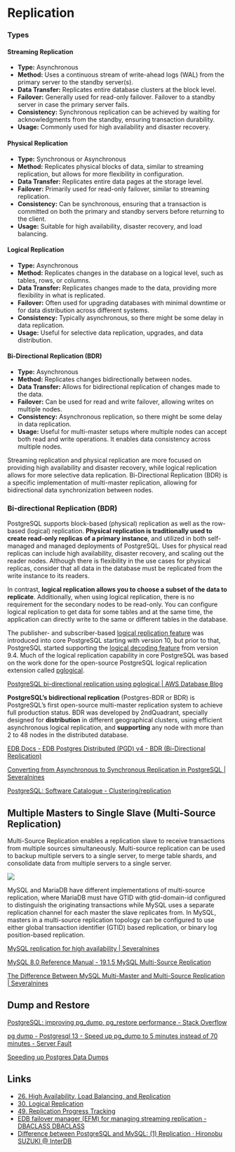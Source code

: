 # Replication

### Types

#### Streaming Replication

- **Type:** Asynchronous
- **Method:** Uses a continuous stream of write-ahead logs (WAL) from the primary server to the standby server(s).
- **Data Transfer:** Replicates entire database clusters at the block level.
- **Failover:** Generally used for read-only failover. Failover to a standby server in case the primary server fails.
- **Consistency:** Synchronous replication can be achieved by waiting for acknowledgments from the standby, ensuring transaction durability.
- **Usage:** Commonly used for high availability and disaster recovery.

#### Physical Replication

- **Type:** Synchronous or Asynchronous
- **Method:** Replicates physical blocks of data, similar to streaming replication, but allows for more flexibility in configuration.
- **Data Transfer:** Replicates entire data pages at the storage level.
- **Failover:** Primarily used for read-only failover, similar to streaming replication.
- **Consistency:** Can be synchronous, ensuring that a transaction is committed on both the primary and standby servers before returning to the client.
- **Usage:** Suitable for high availability, disaster recovery, and load balancing.

#### Logical Replication

- **Type:** Asynchronous
- **Method:** Replicates changes in the database on a logical level, such as tables, rows, or columns.
- **Data Transfer:** Replicates changes made to the data, providing more flexibility in what is replicated.
- **Failover:** Often used for upgrading databases with minimal downtime or for data distribution across different systems.
- **Consistency:** Typically asynchronous, so there might be some delay in data replication.
- **Usage:** Useful for selective data replication, upgrades, and data distribution.

#### Bi-Directional Replication (BDR)

- **Type:** Asynchronous
- **Method:** Replicates changes bidirectionally between nodes.
- **Data Transfer:** Allows for bidirectional replication of changes made to the data.
- **Failover:** Can be used for read and write failover, allowing writes on multiple nodes.
- **Consistency:** Asynchronous replication, so there might be some delay in data replication.
- **Usage:** Useful for multi-master setups where multiple nodes can accept both read and write operations. It enables data consistency across multiple nodes.

Streaming replication and physical replication are more focused on providing high availability and disaster recovery, while logical replication allows for more selective data replication. Bi-Directional Replication (BDR) is a specific implementation of multi-master replication, allowing for bidirectional data synchronization between nodes.

### Bi-directional Replication (BDR)

PostgreSQL supports block-based (physical) replication as well as the row-based (logical) replication. **Physical replication is traditionally used to create read-only replicas of a primary instance**, and utilized in both self-managed and managed deployments of PostgreSQL. Uses for physical read replicas can include high availability, disaster recovery, and scaling out the reader nodes. Although there is flexibility in the use cases for physical replicas, consider that all data in the database must be replicated from the write instance to its readers.

In contrast, **logical replication allows you to choose a subset of the data to replicate**. Additionally, when using logical replication, there is no requirement for the secondary nodes to be read-only. You can configure logical replication to get data for some tables and at the same time, the application can directly write to the same or different tables in the database.

The publisher- and subscriber-based [logical replication feature](https://www.postgresql.org/docs/current/logical-replication.html) was introduced into core PostgreSQL starting with version 10, but prior to that, PostgreSQL started supporting the [logical decoding feature](https://www.postgresql.org/docs/current/logicaldecoding-explanation.html) from version 9.4. Much of the logical replication capability in core PostgreSQL was based on the work done for the open-source PostgreSQL logical replication extension called [pglogical](https://github.com/2ndQuadrant/pglogical).

[PostgreSQL bi-directional replication using pglogical | AWS Database Blog](https://aws.amazon.com/blogs/database/postgresql-bi-directional-replication-using-pglogical/)

**PostgreSQL’s bidirectional replication** (Postgres-BDR or BDR) is PostgreSQL’s first open-source multi-master replication system to achieve full production status. BDR was developed by 2ndQuadrant, specially designed for **distribution** in different geographical clusters, using efficient asynchronous logical replication, and **supporting** any node with more than 2 to 48 nodes in the distributed database.

[EDB Docs - EDB Postgres Distributed (PGD) v4 - BDR (Bi-Directional Replication)](https://www.enterprisedb.com/docs/pgd/4/bdr/)

[Converting from Asynchronous to Synchronous Replication in PostgreSQL | Severalnines](https://severalnines.com/database-blog/converting-asynchronous-synchronous-replication-postgresql)

[PostgreSQL: Software Catalogue - Clustering/replication](https://www.postgresql.org/download/products/3-clusteringreplication/)

## Multiple Masters to Single Slave (Multi-Source Replication)

Multi-Source Replication enables a replication slave to receive transactions from multiple sources simultaneously. Multi-source replication can be used to backup multiple servers to a single server, to merge table shards, and consolidate data from multiple servers to a single server.

![](https://severalnines.com/wp-content/uploads/2022/05/07-mysql-rep-wp.jpeg)

MySQL and MariaDB have different implementations of multi-source replication, where MariaDB must have GTID with gtid-domain-id configured to distinguish the originating transactions while MySQL uses a separate replication channel for each master the slave replicates from. In MySQL, masters in a multi-source replication topology can be configured to use either global transaction identifier (GTID) based replication, or binary log position-based replication.

[MySQL replication for high availability | Severalnines](https://severalnines.com/resources/whitepapers/mysql-replication-high-availability/)

[MySQL 8.0 Reference Manual - 19.1.5 MySQL Multi-Source Replication](https://dev.mysql.com/doc/refman/8.0/en/replication-multi-source.html)

[The Difference Between MySQL Multi-Master and Multi-Source Replication | Severalnines](https://severalnines.com/blog/difference-between-mysql-multi-master-and-multi-source-replication/)

## Dump and Restore

[PostgreSQL: improving pg\_dump, pg\_restore performance - Stack Overflow](https://stackoverflow.com/questions/2094963/postgresql-improving-pg-dump-pg-restore-performance)

[pg dump - Postgresql 13 - Speed up pg\_dump to 5 minutes instead of 70 minutes - Server Fault](https://serverfault.com/questions/1081642/postgresql-13-speed-up-pg-dump-to-5-minutes-instead-of-70-minutes)

[Speeding up Postgres Data Dumps](https://www.iseatz.com/blog/speeding-up-postgres-data-dumps)

## Links

- [26. High Availability, Load Balancing, and Replication](https://www.postgresql.org/docs/12/high-availability.html)
- [30. Logical Replication](https://www.postgresql.org/docs/12/logical-replication.html)
- [49. Replication Progress Tracking](https://www.postgresql.org/docs/12/replication-origins.html)
- [EDB failover manager (EFM) for managing streaming replication - DBACLASS DBACLASS](https://dbaclass.com/article/edb-failover-managerefm-for-managing-streaming-replication/)
- [Difference between PostgreSQL and MySQL: (1) Replication · Hironobu SUZUKI @ InterDB](https://www.interdb.jp/blog/pgsql/pg_vs_my_01/)
